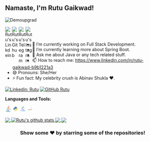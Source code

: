 
## Namaste, I'm Rutu Gaikwad!
<p align="left"> <img src="https://komarev.com/ghpvc/?username=Demoupgrad&label=Views&color=blue&style=plastic" alt="Demoupgrad" /> </p>

<a href=" https://www.linkedin.com/in/rutu-gaikwad-b9b1221a3">
  <img align="left" alt="Rutu's Linkdein" width="22px" src="https://cdn.jsdelivr.net/npm/simple-icons@v3/icons/linkedin.svg" />
</a>
<a href="https://github.com/Rutu4 ">
  <img align="left" alt="Rutu's Github" width="22px" src="https://cdn.jsdelivr.net/npm/simple-icons@v3/icons/github.svg" />
</a>
<a href=" https://t.me/Rutu_412">
  <img align="left" alt="Rutu's Telegram" width="22px" src="https://cdn.jsdelivr.net/npm/simple-icons@v3/icons/telegram.svg" />
</a>
<a href="https://instagram.com/rutu_412_ ">
  <img align="left" alt="Rutu's Instagram" width="22px" src="https://cdn.jsdelivr.net/npm/simple-icons@v3/icons/instagram.svg" />
</a>

<br/>
<br/>

- 🔭 I’m currently working on Full Stack Development.
- 🌱 I’m currently learning more about Spring Boot.
- 💬 Ask me about Java or any tech related stuff.
- 📫 How to reach me: https://www.linkedin.com/in/rutu-gaikwad-b9b1221a3
- 😄 Pronouns: She/Her
- ⚡ Fun fact: My celebrity crush is Abinav Shukla ❤️.

 [![Linkedin: Rutu](https://img.shields.io/badge/-Rutu-blue?style=flat-square&logo=Linkedin&logoColor=white&link=https://www.linkedin.com/in/rutu-gaikwad-b9b1221a3"/)](https://www.linkedin.com/in/rutu-gaikwad-b9b1221a3"/)
[![GitHub Rutu](https://img.shields.io/github/followers/Rutu4?label=follow&style=social)](https://github.com/Rutu4)

**Languages and Tools:**  

<code><img height="20" src="https://raw.githubusercontent.com/github/explore/80688e429a7d4ef2fca1e82350fe8e3517d3494d/topics/java/java.png"></code>
<code><img height="20" src="https://raw.githubusercontent.com/github/explore/80688e429a7d4ef2fca1e82350fe8e3517d3494d/topics/python/python.png"></code>
<code><img height="20" src="https://raw.githubusercontent.com/github/explore/80688e429a7d4ef2fca1e82350fe8e3517d3494d/topics/c/c.png"></code>
<code><img height="20" src="https://raw.githubusercontent.com/github/explore/80688e429a7d4ef2fca1e82350fe8e3517d3494d/topics/mysql/mysql.png"></code>

<a href="https://github.com/Rutu4">
 <img align="center" src="https://github-readme-stats.vercel.app/api/top-langs/?username=Rutu4&theme=light&hide_langs_below=1" />
</a>
<a href="https://github.com/Rutu4">
 <img align="center" src="https://github-readme-stats.vercel.app/api?username=Rutu4&show_icons=true&theme=light&line_height=27" alt="Rutu's github stats"/>
</a>
<a href="https://github.com/Rutu4/UBlog-Application">
  <img align="center" src="https://github-readme-stats.vercel.app/api/pin/?username=Rutu4&repo=UBlog-Application&theme=light" />

</a>
<a href="https://github.com/Rutu4/Bank-Application">
 <img align="center" src="https://github-readme-stats.vercel.app/api/pin/?username=Rutu4&repo=Bank-Application&theme=light" />
</a>

<div align="center">

### Show some ❤️ by starring some of the repositories!

</div>



<!--
**Rutu4/Rutu4** is a ✨ _special_ ✨ repository because its `README.md` (this file) appears on your GitHub profile.

Here are some ideas to get you started:

- 🔭 I’m currently working on upgrad  ...
- 🌱 I’m currently learning ...
- 👯 I’m looking to collaborate on ...
- 🤔 I’m looking for help with ...
- 💬 Ask me about ...
- 📫 How to reach me: ...
- 😄 Pronouns: ...
- ⚡ Fun fact: ...
-->
